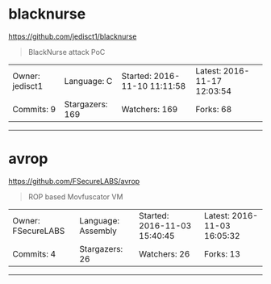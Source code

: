# blacknurse

https://github.com/jedisct1/blacknurse
<blockquote>
BlackNurse attack PoC
</blockquote>

<table>
<tr><td>Owner: jedisct1</td>
    <td>Language: C</td>
    <td>Started: 2016-11-10 11:11:58</td>
    <td>Latest: 2016-11-17 12:03:54</td></tr>
<tr><td>Commits: 9</td>
    <td>Stargazers: 169</td>
    <td>Watchers: 169</td>
    <td>Forks: 68</td></tr>
</table>

---

# avrop

https://github.com/FSecureLABS/avrop
<blockquote>
ROP based Movfuscator VM
</blockquote>

<table>
<tr><td>Owner: FSecureLABS</td>
    <td>Language: Assembly</td>
    <td>Started: 2016-11-03 15:40:45</td>
    <td>Latest: 2016-11-03 16:05:32</td></tr>
<tr><td>Commits: 4</td>
    <td>Stargazers: 26</td>
    <td>Watchers: 26</td>
    <td>Forks: 13</td></tr>
</table>

---

